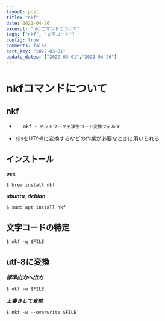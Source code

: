 ```yaml
---
layout: post
title: "nkf"
date: 2021-04-26
excerpt: "nkfコマンドについて"
tags: ["nkf", "文字コード"]
config: true
comments: false
sort_key: "2022-03-01"
update_dates: ["2022-03-01","2021-04-26"]
---
```


# nkfコマンドについて

## nkf
 -        nkf - ネットワーク用漢字コード変換フィルタ
 - sjisをUTf-8に変換するなどの作業が必要なときに用いられる

## インストール

***osx***
```console
$ brew install nkf
```

***ubuntu, debian***
```console
$ sudo apt install nkf
```

## 文字コードの特定

```console
$ nkf -g $FILE
```

## utf-8に変換

***標準出力へ出力***
```console
$ nkf -w $FILE
```

***上書きして変換***
```console
$ nkf -w --overwrite $FILE
```

